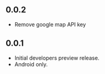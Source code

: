 ## 0.0.2

* Remove google map API key

## 0.0.1

* Initial developers preview release.
* Android only. 


